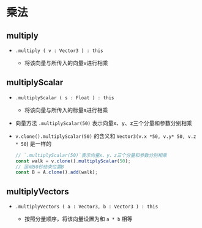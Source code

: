 # 乘法

## multiply

+ `.multiply ( v : Vector3 ) : this`

  + 将该向量与所传入的向量v进行相乘

## multiplyScalar

+ `.multiplyScalar ( s : Float ) : this`

  + 将该向量与所传入的标量s进行相乘

+ 向量方法 `.multiplyScalar(50)` 表示向量x、y、z三个分量和参数分别相乘

+ `v.clone().multiplyScalar(50)` 的含义和 `Vector3(v.x *50, v.y* 50, v.z * 50`) 是一样的

  ```js
  // `.multiplyScalar(50)`表示向量x、y、z三个分量和参数分别相乘
  const walk = v.clone().multiplyScalar(50);
  // 运动50秒结束位置B
  const B = A.clone().add(walk);
  ```

## multiplyVectors

+ `.multiplyVectors ( a : Vector3, b : Vector3 ) : this`

  + 按照分量顺序，将该向量设置为和 `a * b` 相等
